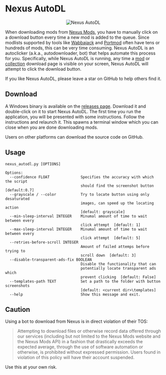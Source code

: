 # Nexus AutoDL

<p align="center">
  <img alt="Nexus AutoDL" src="https://raw.githubusercontent.com/parsiad/nexus-autodl/master/assets/img/logo.png">
</p>

When downloading mods from [Nexus Mods](https://nexusmods.com), you have to manually click on a download button every time a new mod is added to the queue.
Since modlists supported by tools like [Wabbajack](https://www.wabbajack.org) and [Portmod](https://gitlab.com/portmod/portmod) often have tens or hundreds of mods, this can be very time consuming.
Nexus AutoDL is an autoclicker (a.k.a., autodownloader, bot) that helps automate this process for you.
Specifically, while Nexus AutoDL is running, any time a [mod](https://raw.githubusercontent.com/parsiad/nexus-autodl/master/assets/mod_download_page.jpg) or [collection](https://raw.githubusercontent.com/parsiad/nexus-autodl/master/assets/vortex_download_page.jpg) download page is visible on your screen, Nexus AutoDL will attempt to click the download button.

If you like Nexus AutoDL, please leave a star on GitHub to help others find it.

## Download

A Windows binary is available on the [releases page](https://github.com/parsiad/nexus-autodl/releases).
Download it and double-click on it to start Nexus AutoDL.
The first time you run the application, you will be presented with some instructions.
Follow the instructions and relaunch it.
This spawns a terminal window which you can close when you are done downloading mods.

Users on other platforms can download the source code on GitHub.

## Usage

```text
nexus_autodl.py [OPTIONS]

Options:
  --confidence FLOAT              Specifies the accuracy with which the script 
                                  should find the screenshot button [default:0.7]
  --grayscale / --color           Try to locate button using only desaturated
                                  images, can speed up the locating action
                                  [default: grayscale]
  --min-sleep-interval INTEGER    Minumal amount of time to wait between every
                                  click attempt  [default: 1]
  --max-sleep-interval INTEGER    Minumal amount of time to wait between every
                                  click attempt  [default: 5]
  --retries-before-scroll INTEGER
                                  Amount of failed attemps before trying to
                                  scroll down  [default: 3]
  --disable-transparent-ads-fix BOOLEAN
                                  Disable the functionality that can
                                  potentially locate transparent ads which
                                  prevent clicking  [default: False]
  --templates-path TEXT           Set a path to the folder with button screenshots
                                  [default: <current dir>\templates]
  --help                          Show this message and exit.
```

## Caution

Using a bot to download from Nexus is in direct violation of their TOS:

> Attempting to download files or otherwise record data offered through our services (including but not limited to the Nexus Mods website and the Nexus Mods API) in a fashion that drastically exceeds the expected average, through the use of software automation or otherwise, is prohibited without expressed permission.
> Users found in violation of this policy will have their account suspended.

Use this at your own risk.

